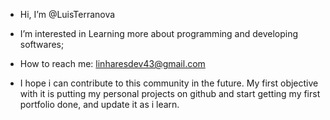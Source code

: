 -  Hi, I’m @LuisTerranova
-  I’m interested in Learning more about programming and developing softwares;
-  How to reach me: linharesdev43@gmail.com

- I hope i can contribute to this community in the future. My first objective with it is
putting my personal projects on github and start getting my first portfolio done, and
update it as i learn.
